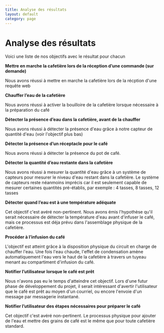 ```yaml
---
title: Analyse des résultats
layout: default
category: page
---
```


Analyse des résultats
=====================

Voici une liste de nos objectifs avec le résultat pour chacun


 **Mettre en marche la cafetière lors de la réception d’une commande (sur demande)**

 Nous avons réussi à mettre en marche la cafetière lors de la récption
 d'une requête web

 **Chauffer l’eau de la cafetière**

  Nous avons réussi à activer la bouilloire de la cafetière lorsque
  nécessaire à la préparation du café

 **Détecter la présence d’eau dans la cafetière, avant de la
 chauffer**

 Nous avons réussi à détecter la présence d'eau grâce à notre capteur de
 quantité d'eau (voir l'objectif plus bas)

 **Détecter la présence d’un réceptacle pour le café**

 Nous avons réussi à détecter la présence du pot de café.

 **Détecter la quantité d’eau restante dans la cafetière**

 Nous avons réussi à mesurer la quantité d'eau grâce à un système de
 capteurs pour mesurer le niveau d'eau restant dans la cafetière. Le
 système de capteurs reste néanmoins imprécis car il est seulement
 capable de mesurer certaines quantités pré-établis, par exemple : 4
 tasses, 8 tasses, 12 tasses

 **Détecter quand l’eau est à une température adéquate**

 Cet objectif c'est avéré non-pertinent. Nous avons émis l'hypothèse
 qu'il serait nécessaire de détecter la température d'eau avant
 d'infuser le café, mais ce processus est déja prévu dans l'assemblage
 physique de la cafetière.

 **Procéder à l’infusion du café**

 L'objectif est atteint grâce à la disposition physique du circuit en
 charge de chauffer l'eau. Une fois l'eau chaude, l'effet de
 condensation amène automatiquement l'eau vers le haut de la cafetière
 à travers un tuyeau menant au compartiment d'infusion du café.

 **Notifier l’utilisateur lorsque le café est prêt**

 Nous n'avons pas eu le temps d'atteindre cet objectif. Lors d'une futur
 phase de développement du projet, il serait intéressant d'avertir
 l'utilisateur que le café est prêt au moyen d'un courriel, ou encore
 l'envoie d'un message par messagerie instantané.


 **Notifier l’utilisateur des étapes nécessaires pour préparer le
 café**

 Cet objectif c'est avéré non-pertinent. Le processus physique pour
 ajouter de l'eau et mettre des grains de café est le même que pour
 toute cafetière standard.

